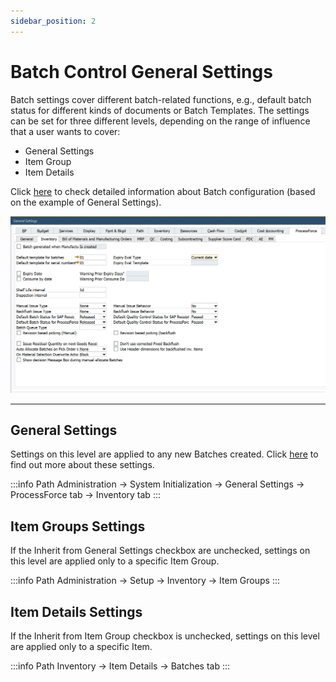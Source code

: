 ```yaml
---
sidebar_position: 2
---
```


# Batch Control General Settings

Batch settings cover different batch-related functions, e.g., default batch status for different kinds of documents or Batch Templates. The settings can be set for three different levels, depending on the range of influence that a user wants to cover:

- General Settings
- Item Group
- Item Details

Click [here](/docs/processforce/user-guide/system-initialization/general-settings/inventory-tab/) to check detailed information about Batch configuration (based on the example of General Settings).

![General Settings](./media/batch-control-general-settings/general-settings-batches.png)

---

## General Settings

Settings on this level are applied to any new Batches created. Click [here](/docs/processforce/user-guide/system-initialization/general-settings/inventory-tab/) to find out more about these settings.

:::info Path
    Administration → System Initialization → General Settings → ProcessForce tab → Inventory tab
:::

## Item Groups Settings

If the Inherit from General Settings checkbox are unchecked, settings on this level are applied only to a specific Item Group.

:::info Path
    Administration → Setup → Inventory → Item Groups
:::

## Item Details Settings

If the Inherit from Item Group checkbox is unchecked, settings on this level are applied only to a specific Item.

:::info Path
    Inventory → Item Details → Batches tab
:::
